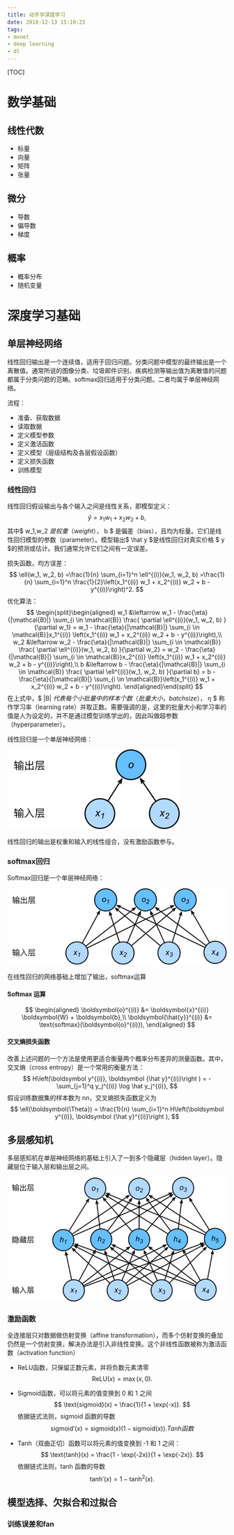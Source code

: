 ```yaml
---
title: 动手学深度学习
date: 2018-12-13 15:10:23
tags:
- mxnet
- deep learning
- dl
---
```


[TOC]

# 数学基础

## 线性代数

- 标量
- 向量
- 矩阵
- 张量

## 微分

- 导数
- 偏导数
- 梯度

## 概率

- 概率分布
- 随机变量

# 深度学习基础

## 单层神经网络

线性回归输出是一个连续值，适用于回归问题。分类问题中模型的最终输出是一个离散值。通常所说的图像分类、垃圾邮件识别、疾病检测等输出值为离散值的问题都属于分类问题的范畴。softmax回归适用于分类问题。二者均属于单层神经网络。

流程：

- 准备、获取数据
- 读取数据
- 定义模型参数
- 定义激活函数
- 定义模型（层级结构及各层假设函数）
- 定义损失函数
- 训练模型

### 线性回归

线性回归假设输出与各个输入之间是线性关系，即模型定义：
$$
\hat{y} = x_1 w_1 + x_2 w_2 + b,
$$
其中$ w_1,w_2 $是权重（weight），$ b $ 是偏差（bias），且均为标量。它们是线性回归模型的参数（parameter）。模型输出$ \hat y $是线性回归对真实价格 $ y $的预测或估计。我们通常允许它们之间有一定误差。

损失函数，均方误差：
$$
\ell(w_1, w_2, b) =\frac{1}{n} \sum_{i=1}^n \ell^{(i)}(w_1, w_2, b) =\frac{1}{n} \sum_{i=1}^n \frac{1}{2}\left(x_1^{(i)} w_1 + x_2^{(i)} w_2 + b - y^{(i)}\right)^2.
$$
优化算法：
$$
\begin{split}\begin{aligned}
w_1 &\leftarrow w_1 -   \frac{\eta}{|\mathcal{B}|} \sum_{i \in \mathcal{B}} \frac{ \partial \ell^{(i)}(w_1, w_2, b)  }{\partial w_1} = w_1 -   \frac{\eta}{|\mathcal{B}|} \sum_{i \in \mathcal{B}}x_1^{(i)} \left(x_1^{(i)} w_1 + x_2^{(i)} w_2 + b - y^{(i)}\right),\\
w_2 &\leftarrow w_2 -   \frac{\eta}{|\mathcal{B}|} \sum_{i \in \mathcal{B}} \frac{ \partial \ell^{(i)}(w_1, w_2, b)  }{\partial w_2} = w_2 -   \frac{\eta}{|\mathcal{B}|} \sum_{i \in \mathcal{B}}x_2^{(i)} \left(x_1^{(i)} w_1 + x_2^{(i)} w_2 + b - y^{(i)}\right),\\
b &\leftarrow b -   \frac{\eta}{|\mathcal{B}|} \sum_{i \in \mathcal{B}} \frac{ \partial \ell^{(i)}(w_1, w_2, b)  }{\partial b} = b -   \frac{\eta}{|\mathcal{B}|} \sum_{i \in \mathcal{B}}\left(x_1^{(i)} w_1 + x_2^{(i)} w_2 + b - y^{(i)}\right).
\end{aligned}\end{split}
$$
在上式中，$ |B| $代表每个小批量中的样本个数（批量大小，batch size），$ η $ 称作学习率（learning rate）并取正数。需要强调的是，这里的批量大小和学习率的值是人为设定的，并不是通过模型训练学出的，因此叫做超参数（hyperparameter）。

线性回归是一个单层神经网络：

![lineareg](../images/linreg.svg)

线性回归的输出是权重和输入的线性组合，没有激励函数参与。

### softmax回归

Softmax回归是一个单层神经网络：

![softmaxreg](../images/softmaxreg.svg)

在线性回归的网络基础上增加了输出，softmax运算

#### Softmax 运算

$$
\begin{aligned}
\boldsymbol{o}^{(i)} &= \boldsymbol{x}^{(i)} \boldsymbol{W} + \boldsymbol{b},\\
\boldsymbol{\hat{y}}^{(i)} &= \text{softmax}(\boldsymbol{o}^{(i)}),
\end{aligned}
$$

#### 交叉熵损失函数

改善上述问题的一个方法是使用更适合衡量两个概率分布差异的测量函数。其中，交叉熵（cross entropy）是一个常用的衡量方法：
$$
H\left(\boldsymbol y^{(i)}, \boldsymbol {\hat y}^{(i)}\right ) = -\sum_{j=1}^q y_j^{(i)} \log \hat y_j^{(i)},
$$
假设训练数据集的样本数为 nn，交叉熵损失函数定义为
$$
\ell(\boldsymbol{\Theta}) = \frac{1}{n} \sum_{i=1}^n H\left(\boldsymbol y^{(i)}, \boldsymbol {\hat y}^{(i)}\right ),
$$

## 多层感知机

多层感知机在单层神经网络的基础上引入了一到多个隐藏层（hidden layer）。隐藏层位于输入层和输出层之间。

![mlp.svg](../images/mlp.svg)

### 激励函数

全连接层只对数据做仿射变换（affine transformation），而多个仿射变换的叠加仍然是一个仿射变换，解决办法是引入非线性变换。这个非线性函数被称为激活函数（activation function）

- ReLU函数，只保留正数元素，并将负数元素清零
  $$
  \text{ReLU}(x) = \max(x, 0).
  $$

- Sigmoid函数，可以将元素的值变换到 0 和 1 之间
  $$
  \text{sigmoid}(x) = \frac{1}{1 + \exp(-x)}.
  $$
  依据链式法则，sigmoid 函数的导数
  $$
  \text{sigmoid}'(x) = \text{sigmoid}(x)\left(1-\text{sigmoid}(x)\right).Tanh 函数
  $$


- Tanh（双曲正切）函数可以将元素的值变换到 -1 和 1 之间：
  $$
  \text{tanh}(x) = \frac{1 - \exp(-2x)}{1 + \exp(-2x)}.
  $$
  依据链式法则，tanh 函数的导数
  $$
  \text{tanh}'(x) = 1 - \text{tanh}^2(x).
  $$


## 模型选择、欠拟合和过拟合

### 训练误差和fan

